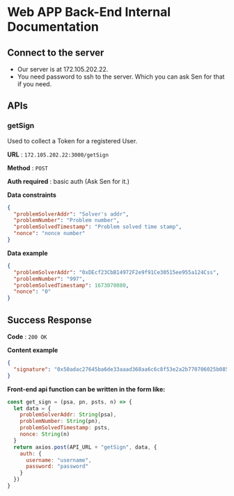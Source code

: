 # Web APP Back-End Internal Documentation

## Connect to the server

- Our server is at 172.105.202.22.
- You need password to ssh to the server. Which you can ask Sen for that if you need.

## APIs

### getSign

Used to collect a Token for a registered User.

**URL** : `172.105.202.22:3000/getSign`

**Method** : `POST`

**Auth required** : basic auth (Ask Sen for it.)

**Data constraints**

```json
{
  "problemSolverAddr": "Solver's addr",
  "problemNumber": "Problem number",
  "problemSolvedTimestamp": "Problem solved time stamp",
  "nonce": "nonce number"
}
```

**Data example**

```json
{
  "problemSolverAddr": "0xDEcf23CbB14972F2e9f91Ce30515ee955a124Css",
  "problemNumber": "997",
  "problemSolvedTimestamp": 1673070080,
  "nonce": "0"
}
```

## Success Response

**Code** : `200 OK`

**Content example**

```json
{
  "signature": "0x50adac27645ba6de33aaad368aa6c6c8f53e2a2b770706025b0850b63b86f1aa260e5328fe8f4ad3006436e15aee3d5289dfbdfecc4d3e85166ad970373cc*****"
}
```

**Front-end api function can be written in the form like:**

```javascript
const get_sign = (psa, pn, psts, n) => {
  let data = {
    problemSolverAddr: String(psa),
    problemNumber: String(pn),
    problemSolvedTimestamp: psts,
    nonce: String(n)
  }
  return axios.post(API_URL + "getSign", data, {
    auth: {
      username: "username",
      password: "password"
    }
  })
}
```
